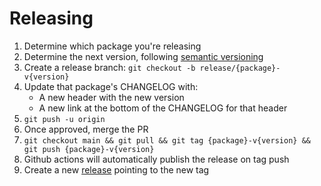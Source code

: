 # Releasing

1. Determine which package you're releasing
2. Determine the next version, following [semantic versioning](https://semver.org/)
3. Create a release branch: `git checkout -b release/{package}-v{version}`
4. Update that package's CHANGELOG with:
    - A new header with the new version
    - A new link at the bottom of the CHANGELOG for that header
5. `git push -u origin`
6. Once approved, merge the PR
7. `git checkout main && git pull && git tag {package}-v{version} && git push {package}-v{version}`
8. Github actions will automatically publish the release on tag push
9. Create a new [release](https://github.com/stapi-spec/pystapi/releases) pointing to the new tag
